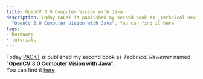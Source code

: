 ```yaml
---
title: OpenCV 3.0 Computer Vision with Java
description: Today PACKT is published my second book as _Technical Reviewer_ named
  "OpenCV 3.0 Computer Vision with Java". You can find it here
tags:
- hardware
- tutorials
---
```



Today [PACKT](https://www.packtpub.com) is published my second book as _Technical Reviewer_ named "**OpenCV 3.0 Computer Vision with Java**".   
You can find it [here](https://www.packtpub.com/application-development/opencv-30-computer-vision-java)